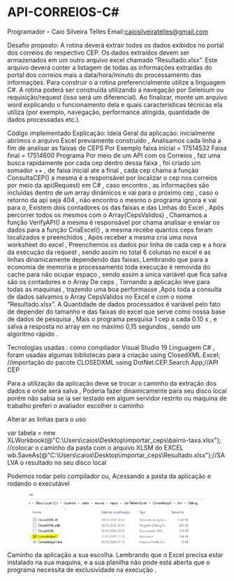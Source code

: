 
# API-CORREIOS-C#

 Programador – Caio Silveira Telles Email:caiosilveiratelles@gmail.com

Desafio proposto: A rotina deverá extrair todos os dados exibidos no portal dos correios do respectivo CEP. Os dados extraídos devem ser armazenados em um outro arquivo excel chamado “Resultado.xlsx”. Este arquivo deverá conter a listagem de todas as informações extraídas do portal dos correios mais a data/hora/minuto do processamento das informações.
Para construir o a rotina preferencialmente utilize a linguagem C#. A rotina poderá ser construída utilizando a navegação por Selenium ou requisição/request (isso será um diferencial).
Ao finalizar, monte um arquivo word explicando o funcionamento dela e quais características técnicas ela utiliza (por exemplo, navegação, performance atingida, quantidade de dados processadas etc.).

Código implementado Explicação:
Ideia Geral da aplicação: inicialmente abrimos o arquivo Excel previamente construído , Analisamos cada linha a fim de analisar as faixas de CEPS
Por Exemplo faixa inicial = 17514532
Faixa final = 17514600 
Programa Por meio de um API com os Correios , faz uma busca rapidamente por cada cep dentro dessa faixa , foi criado um somador ++ , de faixa inicial ate a final , cada cep chama a função ConsultaCEP() a mesma é a responsável por localizar o cep nos correios por meio da api(Request)  em C# , caso encontro , as informações são incluídas dentro de um array dinâmicos e vai para o próximo cep , caso o retorno da api seja 404 , não encontro o mesmo o programa ignora e vai para o, Existem dois contadores os das faixas e das Linhas do Excel , Após percorrer todos os mesmos com o Array(CepsValidos) , Chamamos a função VerifyAPI() a mesma é responsável por chama analisar e enviar os dados para a função CriaExcel() , a mesma recebe quantos ceps foram localizados e preenchidos , Após receber a mesma cria uma nova worksheet do excel , Preenchemos os dados por linha de cada cep e a hora da execução da request , sendo assim no total 6 colunas no excel e as linhas dinamicamente dependendo das faixas, Lembrando que para a economia de memoria e processamento toda execução é removida do cache para não ocupar espaço , sendo assim a única variável que fica salva são os contadores e o Array De ceps , Tornando a aplicação leve para todas as maquinas , trazendo uma boa performasse ,Após toda a consulta de dados salvamos o Array CepsValidos no Excel e com o nome “Resultado.xlsx”.
A Quantidade de dados processados é variável pelo fato de depender do tamanho e das faixas do excel que serve como nossa base de dados de pesquisa , Mais o programa pesquisa 1 cep a cada 0.10 s , e salva a resposta no array em no máximo 0,15 segundos , sendo um algoritmo rápido .


Tecnologias usadas  : como compilador Visual Studio 19 
Linguagem C# , foram usadas algumas bibliotecas para a criação 
using ClosedXML.Excel; //importação do pacote CLOSEDXML
using DotNet.CEP.Search.App;//API CEP


 Para a utilização da aplicação deve se trocar o caminho da extração dos dados e onde será salva , Poderia fazer dinamicamente para seu disco local porém não sabia se ia ser testado em algum servidor restrito ou maquina de trabalho preferi o avaliador escolher o caminho

Alterar as linhas para o uso


  var tabela = new XLWorkbook(@"C:\Users\caios\Desktop\importar_ceps\bairro-taxa.xlsx"); //colocar o caminho da pasta com o arquivo XLSM do EXCEL
            wb.SaveAs(@"C:\Users\caios\Desktop\importar_ceps\Resultado.xlsx");//SALVA o resultado no seu disco local

Podemos rodar pelo compilador ou, Acessando a pasta da aplicação e rodando o executável 
<p align="center">
  <img width="80%" src="exemplo.png" />
</p>

 
Caminho da aplicação a sua escolha.
Lembrando que o Excel precisa estar instalado na sua maquina, e a sua planilha não pode está aberta que o programa necessita de exclusividade na execução .


